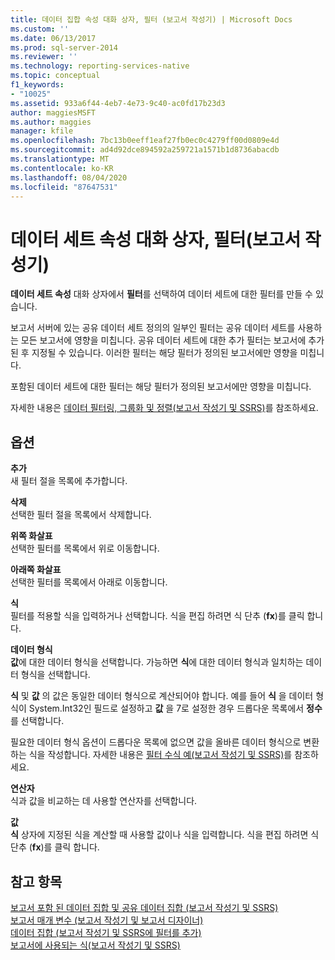 ```yaml
---
title: 데이터 집합 속성 대화 상자, 필터 (보고서 작성기) | Microsoft Docs
ms.custom: ''
ms.date: 06/13/2017
ms.prod: sql-server-2014
ms.reviewer: ''
ms.technology: reporting-services-native
ms.topic: conceptual
f1_keywords:
- "10025"
ms.assetid: 933a6f44-4eb7-4e73-9c40-ac0fd17b23d3
author: maggiesMSFT
ms.author: maggies
manager: kfile
ms.openlocfilehash: 7bc13b0eeff1eaf27fb0ec0c4279ff00d0809e4d
ms.sourcegitcommit: ad4d92dce894592a259721a1571b1d8736abacdb
ms.translationtype: MT
ms.contentlocale: ko-KR
ms.lasthandoff: 08/04/2020
ms.locfileid: "87647531"
---
```

# <a name="dataset-properties-dialog-box-filters-report-builder"></a>데이터 세트 속성 대화 상자, 필터(보고서 작성기)
  **데이터 세트 속성** 대화 상자에서 **필터**를 선택하여 데이터 세트에 대한 필터를 만들 수 있습니다.  
  
 보고서 서버에 있는 공유 데이터 세트 정의의 일부인 필터는 공유 데이터 세트를 사용하는 모든 보고서에 영향을 미칩니다. 공유 데이터 세트에 대한 추가 필터는 보고서에 추가된 후 지정될 수 있습니다. 이러한 필터는 해당 필터가 정의된 보고서에만 영향을 미칩니다.  
  
 포함된 데이터 세트에 대한 필터는 해당 필터가 정의된 보고서에만 영향을 미칩니다.  
  
 자세한 내용은 [데이터 필터링, 그룹화 및 정렬&#40;보고서 작성기 및 SSRS&#41;](report-design/filter-group-and-sort-data-report-builder-and-ssrs.md)를 참조하세요.  
  
## <a name="options"></a>옵션  
 **추가**  
 새 필터 절을 목록에 추가합니다.  
  
 **삭제**  
 선택한 필터 절을 목록에서 삭제합니다.  
  
 **위쪽 화살표**  
 선택한 필터를 목록에서 위로 이동합니다.  
  
 **아래쪽 화살표**  
 선택한 필터를 목록에서 아래로 이동합니다.  
  
 **식**  
 필터를 적용할 식을 입력하거나 선택합니다. 식을 편집 하려면 식 단추 (**fx**)를 클릭 합니다.  
  
 **데이터 형식**  
 **값**에 대한 데이터 형식을 선택합니다. 가능하면 **식**에 대한 데이터 형식과 일치하는 데이터 형식을 선택합니다.  
  
 **식** 및 **값** 의 값은 동일한 데이터 형식으로 계산되어야 합니다. 예를 들어 **식** 을 데이터 형식이 System.Int32인 필드로 설정하고 **값** 을 7로 설정한 경우 드롭다운 목록에서 **정수**를 선택합니다.  
  
 필요한 데이터 형식 옵션이 드롭다운 목록에 없으면 값을 올바른 데이터 형식으로 변환하는 식을 작성합니다. 자세한 내용은 [필터 수식 예&#40;보고서 작성기 및 SSRS&#41;](report-design/filter-equation-examples-report-builder-and-ssrs.md)를 참조하세요.  
  
 **연산자**  
 식과 값을 비교하는 데 사용할 연산자를 선택합니다.  
  
 **값**  
 **식** 상자에 지정된 식을 계산할 때 사용할 값이나 식을 입력합니다. 식을 편집 하려면 식 단추 (**fx**)를 클릭 합니다.  
  
## <a name="see-also"></a>참고 항목  
 [보고서 포함 된 데이터 집합 및 공유 데이터 집합 &#40;보고서 작성기 및 SSRS&#41;](report-data/report-embedded-datasets-and-shared-datasets-report-builder-and-ssrs.md)   
 [보고서 매개 변수 &#40;보고서 작성기 및 보고서 디자이너&#41;](report-design/report-parameters-report-builder-and-report-designer.md)   
 [데이터 집합 &#40;보고서 작성기 및 SSRS에 필터를 추가&#41;](report-data/add-a-filter-to-a-dataset-report-builder-and-ssrs.md)   
 [보고서에 사용되는 식&#40;보고서 작성기 및 SSRS&#41;](report-design/expression-uses-in-reports-report-builder-and-ssrs.md)  
  
  

